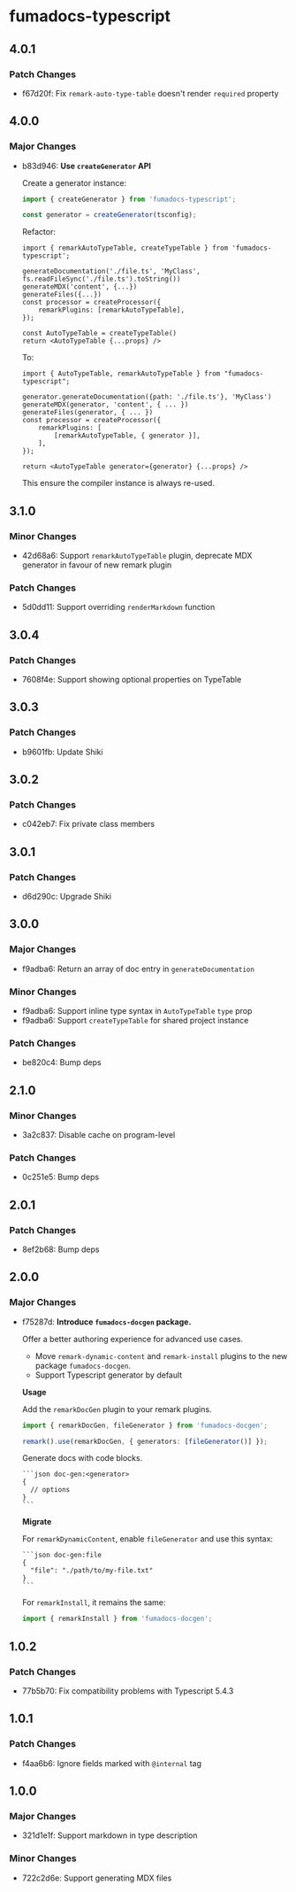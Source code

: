 # fumadocs-typescript

## 4.0.1

### Patch Changes

- f67d20f: Fix `remark-auto-type-table` doesn't render `required` property

## 4.0.0

### Major Changes

- b83d946: **Use `createGenerator` API**

  Create a generator instance:

  ```ts
  import { createGenerator } from 'fumadocs-typescript';

  const generator = createGenerator(tsconfig);
  ```

  Refactor:

  ```tsx
  import { remarkAutoTypeTable, createTypeTable } from 'fumadocs-typescript';

  generateDocumentation('./file.ts', 'MyClass', fs.readFileSync('./file.ts').toString())
  generateMDX('content', {...})
  generateFiles({...})
  const processor = createProcessor({
      remarkPlugins: [remarkAutoTypeTable],
  });

  const AutoTypeTable = createTypeTable()
  return <AutoTypeTable {...props} />
  ```

  To:

  ```tsx
  import { AutoTypeTable, remarkAutoTypeTable } from "fumadocs-typescript";

  generator.generateDocumentation({path: './file.ts'}, 'MyClass')
  generateMDX(generator, 'content', { ... })
  generateFiles(generator, { ... })
  const processor = createProcessor({
      remarkPlugins: [
          [remarkAutoTypeTable, { generator }],
      ],
  });

  return <AutoTypeTable generator={generator} {...props} />
  ```

  This ensure the compiler instance is always re-used.

## 3.1.0

### Minor Changes

- 42d68a6: Support `remarkAutoTypeTable` plugin, deprecate MDX generator in favour of new remark plugin

### Patch Changes

- 5d0dd11: Support overriding `renderMarkdown` function

## 3.0.4

### Patch Changes

- 7608f4e: Support showing optional properties on TypeTable

## 3.0.3

### Patch Changes

- b9601fb: Update Shiki

## 3.0.2

### Patch Changes

- c042eb7: Fix private class members

## 3.0.1

### Patch Changes

- d6d290c: Upgrade Shiki

## 3.0.0

### Major Changes

- f9adba6: Return an array of doc entry in `generateDocumentation`

### Minor Changes

- f9adba6: Support inline type syntax in `AutoTypeTable` `type` prop
- f9adba6: Support `createTypeTable` for shared project instance

### Patch Changes

- be820c4: Bump deps

## 2.1.0

### Minor Changes

- 3a2c837: Disable cache on program-level

### Patch Changes

- 0c251e5: Bump deps

## 2.0.1

### Patch Changes

- 8ef2b68: Bump deps

## 2.0.0

### Major Changes

- f75287d: **Introduce `fumadocs-docgen` package.**

  Offer a better authoring experience for advanced use cases.

  - Move `remark-dynamic-content` and `remark-install` plugins to the new package `fumadocs-docgen`.
  - Support Typescript generator by default

  **Usage**

  Add the `remarkDocGen` plugin to your remark plugins.

  ```ts
  import { remarkDocGen, fileGenerator } from 'fumadocs-docgen';

  remark().use(remarkDocGen, { generators: [fileGenerator()] });
  ```

  Generate docs with code blocks.

  ````mdx
  ```json doc-gen:<generator>
  {
    // options
  }
  ```
  ````

  **Migrate**

  For `remarkDynamicContent`, enable `fileGenerator` and use this syntax:

  ````mdx
  ```json doc-gen:file
  {
    "file": "./path/to/my-file.txt"
  }
  ```
  ````

  For `remarkInstall`, it remains the same:

  ```ts
  import { remarkInstall } from 'fumadocs-docgen';
  ```

## 1.0.2

### Patch Changes

- 77b5b70: Fix compatibility problems with Typescript 5.4.3

## 1.0.1

### Patch Changes

- f4aa6b6: Ignore fields marked with `@internal` tag

## 1.0.0

### Major Changes

- 321d1e1f: Support markdown in type description

### Minor Changes

- 722c2d6e: Support generating MDX files
